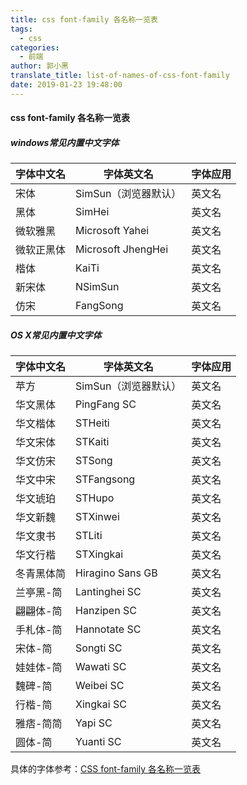 ```yaml
---
title: css font-family 各名称一览表
tags:
  - css
categories:
  - 前端
author: 郭小黑
translate_title: list-of-names-of-css-font-family
date: 2019-01-23 19:48:00
---
```



#### css font-family 各名称一览表

<!-- more -->

##### windows常见内置中文字体


字体中文名  | 字体英文名 | 字体应用
---|---|---|
宋体 | SimSun（浏览器默认） | 英文名
黑体 | SimHei | 英文名
微软雅黑 | Microsoft Yahei | 英文名
微软正黑体 | Microsoft JhengHei | 英文名
楷体 | KaiTi | 英文名
新宋体 | NSimSun | 英文名
仿宋 | FangSong | 英文名


##### OS X常见内置中文字体

字体中文名  | 字体英文名 | 字体应用
---|---|---|
苹方 | SimSun（浏览器默认） | 英文名
华文黑体 | PingFang SC | 英文名
华文楷体 | STHeiti | 英文名
华文宋体 | STKaiti | 英文名
华文仿宋 | STSong | 英文名
华文中宋 | STFangsong | 英文名
华文琥珀 | STHupo | 英文名
华文新魏 | STXinwei | 英文名
华文隶书 | STLiti | 英文名
华文行楷 | STXingkai | 英文名
冬青黑体简 | Hiragino Sans GB | 英文名
兰亭黑-简 | Lantinghei SC | 英文名
翩翩体-简 | Hanzipen SC | 英文名
手札体-简 | Hannotate SC | 英文名
宋体-简 | Songti SC | 英文名
娃娃体-简 | Wawati SC | 英文名
魏碑-简 | Weibei SC | 英文名
行楷-简 | Xingkai SC | 英文名
雅痞-简简 | Yapi SC | 英文名
圆体-简 | Yuanti SC | 英文名



具体的字体参考：[CSS font-family 各名称一览表](https://blog.csdn.net/cddcj/article/details/70739481)





